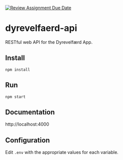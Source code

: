 [![Review Assignment Due Date](https://classroom.github.com/assets/deadline-readme-button-24ddc0f5d75046c5622901739e7c5dd533143b0c8e959d652212380cedb1ea36.svg)](https://classroom.github.com/a/-NEqgUhe)
# dyrevelfaerd-api

RESTful web API for the Dyrevelfærd App.

## Install
```
npm install
```

## Run
```
npm start
```

## Documentation
http://localhost:4000

## Configuration
Edit `.env` with the appropriate values for each variable.
